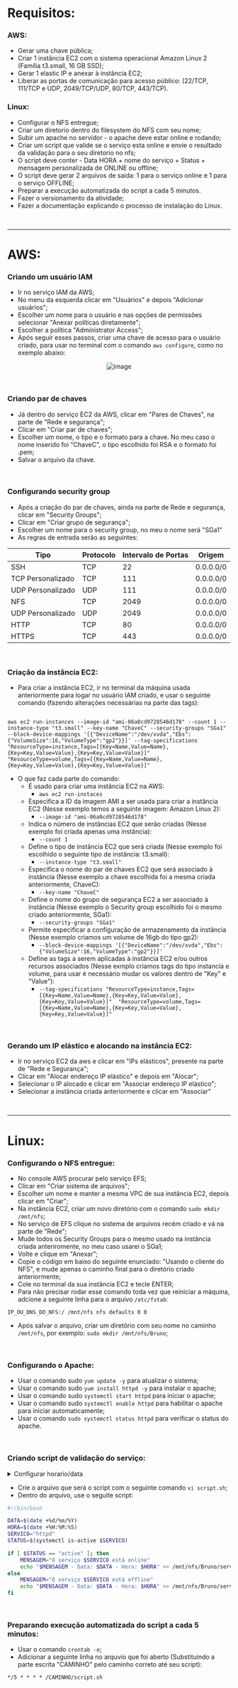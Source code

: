 # Requisitos:

### AWS:
- Gerar uma chave pública;
- Criar 1 instância EC2 com o sistema operacional Amazon Linux 2 (Família t3.small, 16 GB SSD);
- Gerar 1 elastic IP e anexar à instância EC2;
- Liberar as portas de comunicação para acesso público: (22/TCP, 111/TCP e UDP, 2049/TCP/UDP, 80/TCP, 443/TCP).

### Linux:
- Configurar o NFS entregue;
- Criar um diretorio dentro do filesystem do NFS com seu nome;
- Subir um apache no servidor - o apache deve estar online e rodando;
- Criar um script que valide se o serviço esta online e envie o resultado da validação para o seu diretorio no nfs;
- O script deve conter - Data HORA + nome do serviço + Status + mensagem personalizada de ONLINE ou offline;
- O script deve gerar 2 arquivos de saida: 1 para o serviço online e 1 para o serviço OFFLINE;
- Preparar a execução automatizada do script a cada 5 minutos.
- Fazer o versionamento da atividade;
- Fazer a documentação explicando o processo de instalação do Linux.

<br>

---
# AWS:
### Criando um usuário IAM
- Ir no serviço IAM da AWS;
- No menu da esquerda clicar em "Usuários" e depois "Adicionar usuários";
- Escolher um nome para o usuário e nas opções de permissões selecionar "Anexar políticas diretamente";
- Escolher a política "Administrator Access";
- Após seguir esses passos, criar uma chave de acesso para o usuário criado, para usar no terminal com o comando `aws configure`, como no exemplo abaixo:
<div align="center">
  
![image](https://github.com/BrunoMarques1/Atvidade_pratica_aws/assets/127341401/bc029516-1680-45a1-a45c-b0ab36f5b1d8)
  
</div>
<br>

### Criando par de chaves
- Já dentro do serviço EC2 da AWS, clicar em "Pares de Chaves", na parte de "Rede e segurança";
- Clicar em "Criar par de chaves";
- Escolher um nome, o tipo e o formato para a chave. No meu caso o nome inserido foi "ChaveC", o tipo escolhido foi RSA e o formato foi .pem;
- Salvar o arquivo da chave.

<br>

### Configurando security group
- Após a criação do par de chaves, ainda na parte de Rede e segurança, clicar em "Security Groups";
- Clicar em "Criar grupo de segurança";
- Escolher um nome para o security group, no meu o nome será "SGa1"
- As regras de entrada serão as seguintes:
<div align="center">
 
Tipo | Protocolo | Intervalo de Portas | Origem
---|---|---|---
SSH  | TCP | 22 | 0.0.0.0/0
TCP Personalizado | TCP | 111 | 0.0.0.0/0
UDP Personalizado | UDP | 111 | 0.0.0.0/0
NFS | TCP | 2049 | 0.0.0.0/0
UDP Personalizado | UDP | 2049 | 0.0.0.0/0
HTTP | TCP | 80 | 0.0.0.0/0
HTTPS | TCP | 443 | 0.0.0.0/0

</div>
<br>

### Criação da instância EC2:
- Para criar a instância EC2, ir no terminal da máquina usada anteriormente para logar no usuário IAM criado, e usar o seguinte comando (fazendo alterações necessárias na parte das tags): 
```

aws ec2 run-instances --image-id "ami-06a0cd9728546d178" --count 1 --instance-type "t3.small" --key-name "ChaveC" --security-groups "SGa1" --block-device-mappings '[{"DeviceName":"/dev/xvda","Ebs":{"VolumeSize":16,"VolumeType":"gp2"}}]' --tag-specifications "ResourceType=instance,Tags=[{Key=Name,Value=Name},{Key=Key,Value=Value},{Key=Key,Value=Value}]"  "ResourceType=volume,Tags=[{Key=Name,Value=Name},{Key=Key,Value=Value},{Key=Key,Value=Value}]"  

```
- O que faz cada parte do comando:
  - É usado para criar uma instância EC2 na AWS:
    - ` aws ec2 run-instaces ` 
  - Especifica a ID da imagem AMI a ser usada para criar a instância EC2 (Nesse exemplo temos a seguinte imagem: Amazon Linux 2):
    - ` --image-id "ami-06a0cd9728546d178" ` 
  - Indica o número de instâncias EC2 que serão criadas (Nesse exemplo foi criada apenas uma instância):
    - `--count 1`
  - Define o tipo de instância EC2 que será criada (Nesse exemplo foi escolhido o seguinte tipo de instância: t3.small):
    - ` --instance-type "t3.small" ` 
  - Especifica o nome do par de chaves EC2 que será associado à instância (Nesse exemplo a chave escolhida foi a mesma criada anteriormente, ChaveC):
    - ` --key-name "ChaveC" ` 
  - Define o nome do grupo de segurança EC2 a ser associado à instância (Nesse exemplo o Security group escolhido foi o mesmo criado anteriormente, SGa1):
    - ` --security-groups "SGa1" ` 
  - Permite especificar a configuração de armazenamento da instância (Nesse exemplo criamos um volume de 16gb do tipo gp2):
    - ` --block-device-mappings '[{"DeviceName":"/dev/xvda","Ebs":{"VolumeSize":16,"VolumeType":"gp2"}}]' `
  - Define as tags a serem aplicadas à instância EC2 e/ou outros recursos associados (Nesse exmplo criamos tags do tipo instancia e volume, para usar é necessário mudar os valores dentro de "Key" e "Value"):
    - `--tag-specifications "ResourceType=instance,Tags=[{Key=Name,Value=Name},{Key=Key,Value=Value},{Key=Key,Value=Value}]"  "ResourceType=volume,Tags=[{Key=Name,Value=Name},{Key=Key,Value=Value},{Key=Key,Value=Value}]"`

<br>

### Gerando um IP elástico e alocando na instância EC2:
- Ir no serviço EC2 da aws e clicar em "IPs elásticos", presente na parte de "Rede e Segurança";
- Clicar em "Alocar endereço IP elástico" e depois em "Alocar";
- Selecionar o IP alocado e clicar em "Associar endereço IP elástico";
- Selecionar a instância criada anteriormente e clicar em "Associar"

<br>

---
# Linux:
### Configurando o NFS entregue:
- No console AWS procurar pelo serviço EFS;
- Clicar em "Criar sistema de arquivos";
- Escolher um nome e manter a mesma VPC de sua instância EC2, depois clicar em "Criar";
- Na instância EC2, criar um novo diretório com o comando `sudo mkdir /mnt/nfs`;
- No serviço de EFS clique no sistema de arquivos recém criado e vá na parte de "Rede";
- Mude todos os Security Groups para o mesmo usado na instância criada anteriromente, no meu caso usarei o SGa1;
- Volte e clique em "Anexar";
- Copie o código em baixo do seguinte enunciado: "Usando o cliente do NFS", e mude apenas o caminho final para o diretório criado anteriormente;
- Cole no terminal da sua instância EC2 e tecle ENTER;
- Para não precisar rodar esse comando toda vez que reiniciar a máquina, adcione a seguinte linha para o arquivo `/etc/fstab`:
``` 
IP_OU_DNS_DO_NFS:/ /mnt/nfs nfs defaults 0 0 
```
- Após salvar o arquivo, criar um diretório com seu nome no caminho `/mnt/nfs`, por exemplo: `sudo mkdir /mnt/nfs/Bruno`;

<br>

### Configurando o Apache:
- Usar o comando sudo `yum update -y` para atualizar o sistema;
- Usar o comando sudo `yum install httpd -y` para instalar o apache;
- Usar o comando sudo `systemctl start httpd` para iniciar o apache;
- Usar o comando sudo `systemctl enable httpd` para habilitar o apache para iniciar automaticamente;
- Usar o comando `sudo systemctl status httpd` para verificar o status do apache.

<br>

### Criando script de validação do serviço:
<details>
<summary>Configurar horario/data</summary>
 
- Antes de criar o script, vamos configurar a data da máquina, use o comando `date`, se o horário estiver de acordo com o de sua localização, pode pular essa parte;
- No terminal da sua instância EC2, use o comando `timedatectl list-timezones`, ele irá listar os fusos horários disponíveis;
- Após achar o seu fuso horário, use o comando `sudo timedatectl set-timezone <nome_do_fuso_horario>`;
- Use o comando `timedatectl` para ver se o fuso horário foi configurado corretamente.

 </details>
  
 - Crie o arquivo que será o script com o seguinte comando `vi script.sh`;
 - Dentro do arquivo, use o seguite script: 
```bash
#!/bin/bash

DATA=$(date +%d/%m/%Y)
HORA=$(date +%H:%M:%S)
SERVICO="httpd"
STATUS=$(systemctl is-active $SERVICO)

if [ $STATUS == "active" ]; then
    MENSAGEM="O serviço $SERVICO está online"
    echo "$MENSAGEM - Data: $DATA - Hora: $HORA" >> /mnt/nfs/Bruno/servico_ON.txt
else
    MENSAGEM="O serviço $SERVICO está offline"
    echo "$MENSAGEM - Data: $DATA - Hora: $HORA" >> /mnt/nfs/Bruno/servico_OFF.txt
fi
 ```

<br>
  
### Preparando execução automatizada do script a cada 5 minutos:
  - Usar o comando `crontab -e`;
  - Adicionar a seguinte linha no arquvio que foi aberto (Substituindo a parte escrita "CAMINHO" pelo caminho correto até seu script):
  ```
  */5 * * * * /CAMINHO/script.sh
  ```

  
